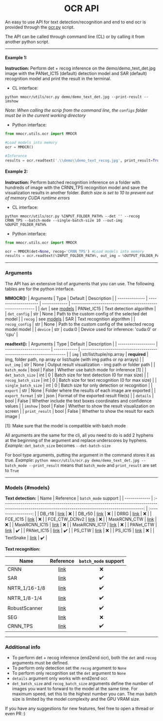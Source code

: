 <center> <h1> OCR API </h1> </center>

An easy to use API for text detection/recognition and end to end ocr is provided through the [ocr.py](/mmocr/utils/ocr.py) script.

The API can be called through command line (CL) or by calling it from another python script.

---

#### Example 1:
**Instruction:** Perform det + recog inference on the demo/demo_text_det.jpg image with the PANet_IC15 (default) detection model and SAR (default) recognition model and print the result in the terminal.

- CL interface:
```shell
python mmocr/utils/ocr.py demo/demo_text_det.jpg --print-result --imshow
```
*Note: When calling the scrip from the command line, the `configs` folder must be in the current working directory*

- Python interface:
```python
from mmocr.utils.ocr import MMOCR

#Load models into memory
ocr = MMOCR()

#Inference
results = ocr.readtext('.\\demo\\demo_text_recog.jpg', print_result=True, imshow=True)
```

#### Example 2:

**Instruction:** Perform batched recognition inference on a folder with hundreds of image with the CRNN_TPS recognition model and save the visualization results in another folder.
*Batch size is set to 10 to prevent out of memory CUDA runtime errors*

- CL interface:
```shell
python mmocr/utils/ocr.py %INPUT_FOLDER_PATH% --det '' --recog CRNN_TPS --batch-mode --single-batch-size 10 --out-img %OUPUT_FOLDER_PATH%
```

- Python interface:
```python
from mmocr.utils.ocr import MMOCR

ocr = MMOCR(det=None, recog='CRNN_TPS') #Load models into memory
results = ocr.readtext(%INPUT_FOLDER_PATH%, out_img = %OUTPUT_FOLDER_PATH%, batch_mode=True, single_batch_size = 10) #Inference
```
---

### Arguments
The API has an extensive list of arguments that you can use. The following tables are for the python interface.

**MMOCR():**
| Arguments      | Type                  | Default       | Description                                                 |
| -------------- | --------------------- | ------------- | ----------------------------------------------------------- |
| `det`          | see [models](#models) | PANet_IC15 | Text detection algorithm                                    |
| `det_config`   | str                   | None          | Path to the custom config of the selected det model         |
| `recog`        | see [models](#models) | SAR           | Text recognition algorithm                                  |
| `recog_config` | str                   | None          | Path to the custom config of the selected recog model model |
| `device`       | str                   | cuda:0        | Device used for inference: 'cuda:0' or 'cpu'                |

**readtext():**
| Arguments           | Type                    | Default      | Description                                                            |
| ------------------- | ----------------------- | ------------ | ---------------------------------------------------------------------- |
| `img`               | str/list/tuple/np.array | **required** | img, folder path, np array or list/tuple (with img paths or np arrays) |
| `out_img`           | str                     | None         | Output result visualization - img path or folder path                  |
| `batch_mode`        | bool                    | False        | Whether use batch mode for inference [1]                               |
| `det_batch_size`    | int                     | 0            | Batch size for text detection (0 for max size)                         |
| `recog_batch_size`  | int                     | 0            | Batch size for text recognition (0 for max size)                       |
| `single_batch_size` | int                     | 0            | Batch size for only detection or recognition                           |
| `export`            | str                     | None         | Folder where the results of each image are exported                    |
| `export_format`     | str                     | json         | Format of the exported result file(s)                                  |
| `details`           | bool                    | False        | Whether include the text boxes coordinates and confidence values       |
| `imshow`            | bool                    | False        | Whether to show the result visualization on screen                     |
| `print_result`      | bool                    | False        | Whether to show the result for each image                              |

[1]: Make sure that the model is compatible with batch mode

All arguments are the same for the cli, all you need to do is add 2 hyphens at the beginning of the argument and replace underscores by hyphens.
*Example:* `det_batch_size` becomes `--det-batch-size`

For bool type arguments, putting the argument in the command stores it as true.
*Example:* `python mmocr/utils/ocr.py demo/demo_text_det.jpg --batch_mode --print_result`
means that `batch_mode` and `print_result` are set to `True`

---

### Models {#models}

**Text detection:**
| Name          |                                                                        Reference                                                                         | `batch_mode` support |
| ------------- | :------------------------------------------------------------------------------------------------------------------------------------------------------: | :------------------: |
| DB_r18        |            [link](https://mmocr.readthedocs.io/en/latest/textdet_models.html#real-time-scene-text-detection-with-differentiable-binarization)            |         :x:          |
| DB_r50        |            [link](https://mmocr.readthedocs.io/en/latest/textdet_models.html#real-time-scene-text-detection-with-differentiable-binarization)            |         :x:          |
| DRRG          |                                         [link](https://mmocr.readthedocs.io/en/latest/textdet_models.html#drrg)                                          |         :x:          |
| FCE_IC15      |             [link](https://mmocr.readthedocs.io/en/latest/textdet_models.html#fourier-contour-embedding-for-arbitrary-shaped-text-detection)             |         :x:          |
| FCE_CTW_DCNv2 |             [link](https://mmocr.readthedocs.io/en/latest/textdet_models.html#fourier-contour-embedding-for-arbitrary-shaped-text-detection)             |         :x:          |
| MaskRCNN_CTW  |                                      [link](https://mmocr.readthedocs.io/en/latest/textdet_models.html#mask-r-cnn)                                       |         :x:          |
| MaskRCNN_IC15 |                                      [link](https://mmocr.readthedocs.io/en/latest/textdet_models.html#mask-r-cnn)                                       |         :x:          |
| MaskRCNN_IC17 |                                      [link](https://mmocr.readthedocs.io/en/latest/textdet_models.html#mask-r-cnn)                                       |         :x:          |
| PANet_CTW     | [link](https://mmocr.readthedocs.io/en/latest/textdet_models.html#efficient-and-accurate-arbitrary-shaped-text-detection-with-pixel-aggregation-network) |  :heavy_check_mark:  |
| PANet_IC15    | [link](https://mmocr.readthedocs.io/en/latest/textdet_models.html#efficient-and-accurate-arbitrary-shaped-text-detection-with-pixel-aggregation-network) |  :heavy_check_mark:  |
| PS_CTW        |                                        [link](https://mmocr.readthedocs.io/en/latest/textdet_models.html#psenet)                                         |         :x:          |
| PS_IC15       |                                        [link](https://mmocr.readthedocs.io/en/latest/textdet_models.html#psenet)                                         |         :x:          |
| TextSnake     |                                       [link](https://mmocr.readthedocs.io/en/latest/textdet_models.html#textsnake)                                       |  :heavy_check_mark:  |

**Text recognition:**

| Name          |                                                             Reference                                                              | `batch_mode` support |
| ------------- | :--------------------------------------------------------------------------------------------------------------------------------: | :------------------: |
| CRNN          | [link](https://mmocr.readthedocs.io/en/latest/textrecog_models.html#an-end-to-end-trainable-neural-network-for-image-based-sequence-recognition-and-its-application-to-scene-text-recognition) |         :x:          |
| SAR           | [link](https://mmocr.readthedocs.io/en/latest/textrecog_models.html#show-attend-and-read-a-simple-and-strong-baseline-for-irregular-text-recognition) |  :heavy_check_mark:  |
| NRTR_1/16-1/8 | [link](https://mmocr.readthedocs.io/en/latest/textrecog_models.html#nrtr) |  :heavy_check_mark:  |
| NRTR_1/8-1/4  | [link](https://mmocr.readthedocs.io/en/latest/textrecog_models.html#nrtr) |  :heavy_check_mark:  |
| RobustScanner | [link](https://mmocr.readthedocs.io/en/latest/textrecog_models.html#robustscanner-dynamically-enhancing-positional-clues-for-robust-text-recognition) |  :heavy_check_mark:  |
| SEG           | [link](https://mmocr.readthedocs.io/en/latest/textrecog_models.html#segocr-simple-baseline) |         :x:          |
| CRNN_TPS      | [link](https://mmocr.readthedocs.io/en/latest/textrecog_models.html#crnn-with-tps-based-stn) |  :heavy_check_mark:  |

---

### Additional info

- To perform det + recog inference (end2end ocr), both the `det` and `recog` arguments must be defined.
- To perform only detection set the `recog` argument to `None`
- To perform only recognition set the `det` argument to `None`
- `details` argument only works with end2end ocr.
- `det_batch_size` and `recog_batch_size` arguments define the number of images you want to forward to the model at the same time. For maximum speed, set this to the highest number you can. The max batch size is limited by the model complexity and the GPU VRAM size.

If you have any suggestions for new features, feel free to open a thread or even PR :)
